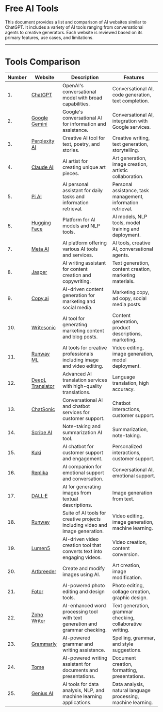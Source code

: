 # Free AI Tools

This document provides a list and comparison of AI websites similar to ChatGPT. It includes a variety of AI tools ranging from conversational agents to creative generators. Each website is reviewed based on its primary features, use cases, and limitations.

---

# Tools Comparison

| Number | Website                                              | Description                                                                   | Features                                                      |
| ------ | ---------------------------------------------------- | ----------------------------------------------------------------------------- | ------------------------------------------------------------- |
| 1.     | [ChatGPT](https://chatgpt.com/)                      | OpenAI's conversational model with broad capabilities.                        | Conversational AI, code generation, text completion.          |
| 2.     | [Google Gemini](https://gemini.google.com/)          | Google's conversational AI for information and assistance.                    | Conversational AI, integration with Google services.          |
| 3.     | [Perplexity AI](https://perplexity.ai/)              | Creative AI tool for text, poetry, and stories.                               | Creative writing, text generation, storytelling.              |
| 4.     | [Claude AI](https://claude.ai/)                      | AI artist for creating unique art pieces.                                     | Art generation, image creation, artistic collaboration.       |
| 5.     | [Pi AI](https://pi.ai/)                              | AI personal assistant for daily tasks and information retrieval.              | Personal assistance, task management, information retrieval.  |
| 6.     | [Hugging Face](https://huggingface.co/)              | Platform for AI models and NLP tools.                                         | AI models, NLP tools, model training and deployment.          |
| 7.     | [Meta AI](https://meta.ai/)                          | AI platform offering various AI tools and services.                           | AI tools, creative AI, conversational agents.                 |
| 8.     | [Jasper](https://www.jasper.ai/)                     | AI writing assistant for content creation and copywriting.                    | Text generation, content creation, marketing materials.       |
| 9.     | [Copy.ai](https://www.copy.ai/)                      | AI-driven content generation for marketing and social media.                  | Marketing copy, ad copy, social media posts.                  |
| 10.    | [Writesonic](https://writesonic.com/)                | AI tool for generating marketing content and blog posts.                      | Content generation, product descriptions, marketing.          |
| 11.    | [Runway ML](https://runwayml.com/)                   | AI tools for creative professionals including image and video editing.        | Video editing, image generation, model deployment.            |
| 12.    | [DeepL Translator](https://www.deepl.com/translator) | Advanced AI translation services with high-quality translations.              | Language translation, high accuracy.                          |
| 13.    | [ChatSonic](https://chatsonic.com/)                  | Conversational AI and chatbot services for customer support.                  | Chatbot interactions, customer support.                       |
| 14.    | [Scribe AI](https://scribe.ai/)                      | Note-taking and summarization AI tool.                                        | Summarization, note-taking.                                   |
| 15.    | [Kuki](https://www.kuki.ai/)                         | AI chatbot for customer support and engagement.                               | Personalized interactions, customer support.                  |
| 16.    | [Replika](https://replika.ai/)                       | AI companion for emotional support and conversation.                          | Conversational AI, emotional support.                         |
| 17.    | [DALL·E](https://www.openai.com/dall-e/)             | AI for generating images from textual descriptions.                           | Image generation from text.                                   |
| 18.    | [Runway](https://runwayml.com/)                      | Suite of AI tools for creative projects including video and image generation. | Video editing, image generation, machine learning.            |
| 19.    | [Lumen5](https://www.lumen5.com/)                    | AI-driven video creation tool that converts text into engaging videos.        | Video creation, content conversion.                           |
| 20.    | [Artbreeder](https://www.artbreeder.com/)            | Create and modify images using AI.                                            | Art creation, image modification.                             |
| 21.    | [Fotor](https://www.fotor.com/)                      | AI-powered photo editing and design tools.                                    | Photo editing, collage creation, graphic design.              |
| 22.    | [Zoho Writer](https://www.zoho.com/writer/)          | AI-enhanced word processing tool with text generation and grammar checking.   | Text generation, grammar checking, collaborative writing.     |
| 23.    | [Grammarly](https://www.grammarly.com/)              | AI-powered grammar and writing assistance.                                    | Spelling, grammar, and style suggestions.                     |
| 24.    | [Tome](https://tome.app/)                            | AI-powered writing assistant for documents and presentations.                 | Document creation, formatting, presentations.                 |
| 25.    | [Genius AI](https://www.genius.ai/)                  | AI tools for data analysis, NLP, and machine learning applications.           | Data analysis, natural language processing, machine learning. |
